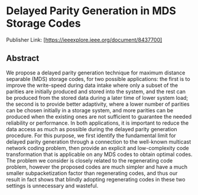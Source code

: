# Delayed Parity Generation in MDS Storage Codes

Publisher Link: [https://ieeexplore.ieee.org/document/8437700]

## Abstract

We propose a delayed parity generation technique for maximum distance separable (MDS) storage codes, for two possible applications: the first is to improve the write-speed during data intake where only a subset of the parities are initially produced and stored into the system, and the rest can be produced from the stored data during a later time of lower system load; the second is to provide better adaptivity, where a lower number of parities can be chosen initially in a storage system, and more parities can be produced when the existing ones are not sufficient to guarantee the needed reliability or performance. In both applications, it is important to reduce the data access as much as possible during the delayed parity generation procedure. For this purpose, we first identify the fundamental limit for delayed parity generation through a connection to the well-known multicast network coding problem, then provide an explicit and low-complexity code transformation that is applicable on any MDS codes to obtain optimal codes. The problem we consider is closely related to the regenerating code problem, however the proposed codes are much simpler and have a much smaller subpacketization factor than regenerating codes, and thus our result in fact shows that blindly adopting regenerating codes in these two settings is unnecessary and wasteful.